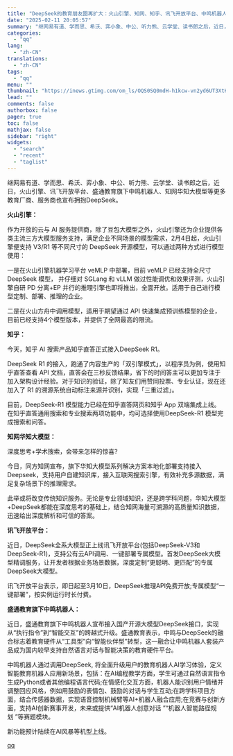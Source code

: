```yaml
---
title: "DeepSeek的教育朋友圈再扩大：火山引擎、知网、知乎、讯飞开放平台、中鸣机器人接连官宣"
date: "2025-02-11 20:05:57"
summary: "继网易有道、学而思、希沃、弈小象、中公、听力熊、云学堂、读书郎之后，近日，火山引擎、讯飞开放平台、盛..."
categories:
  - "qq"
lang:
  - "zh-CN"
translations:
  - "zh-CN"
tags:
  - "qq"
menu: ""
thumbnail: "https://inews.gtimg.com/om_ls/OQS0SQ0mdH-h1kcw-vn2yd6UT3XtKpoRgGCY1R8t1INTcAA_640360/0"
lead: ""
comments: false
authorbox: false
pager: true
toc: false
mathjax: false
sidebar: "right"
widgets:
  - "search"
  - "recent"
  - "taglist"
---
```


继网易有道、学而思、希沃、弈小象、中公、听力熊、云学堂、读书郎之后，近日，火山引擎、讯飞开放平台、盛通教育旗下中鸣机器人、知网华知大模型等更多教育厂商、服务商也宣布拥抱DeepSeek。

  


**火山引擎：**

  


作为开放的云与 AI 服务提供商，除了豆包大模型之外，火山引擎还为企业提供各类主流三方大模型服务支持，满足企业不同场景的模型需求，2月4日起，火山引擎便支持 V3/R1 等不同尺寸的 DeepSeek 开源模型，可以通过两种方式进行模型使用：

  


一是在火山引擎机器学习平台 veMLP 中部署，目前 veMLP 已经支持全尺寸 DeepSeek 模型， 并仔细对 SGLang 和 vLLM 做过性能调优和效果评测，火山引擎自研 PD 分离+EP 并行的推理引擎也即将推出，全面开放。适用于自己进行模型定制、部署、推理的企业。

  


二是在火山方舟中调用模型，适用于期望通过 API 快速集成预训练模型的企业，目前已经支持4个模型版本，并提供了全网最高的限流。

  


**知乎：**

  


今天，知乎 AI 搜索产品知乎直答正式接入DeepSeek R1。

  


DeepSeek R1 的接入，跑通了内容生产的「双引擎模式」，以程序员为例，使用知乎直答查看 API 文档，直答会在三秒反馈结果，省下的时间答主可以更加专注于加入架构设计经验。对于知识的验证，除了知友们用赞同投票、专业认证，现在还加入了 R1 的溯源系统自动标注来源并识别，实现「三重过滤」。

  


目前，DeepSeek-R1 模型能力已经在知乎直答网页和知乎 App 双端集成上线。在知乎直答通用搜索和专业搜索两项功能中，均可选择使用DeepSeek-R1 模型完成搜索和问答。

  


**知网华知大模型：**

  


深度思考+学术搜索，会带来怎样的惊喜?

  


今日，同方知网宣布，旗下华知大模型系列解决方案本地化部署支持接入Deepseek，支持用户自建知识库，接入互联网搜索引擎，有效补充多源数据，满足复杂场景下的推理需求。

  


此举或将改变传统知识服务。无论是专业领域知识，还是跨学科问题，华知大模型+DeepSeek都能在深度思考的基础上，结合知网海量可溯源的高质量知识数据，迅速给出深度解析和可信的答案。

  


**讯飞开放平台：**

  


近日，DeepSeek全系大模型正上线讯飞开放平台(包括DeepSeek-V3和DeepSeek-R1)，支持公有云API调用、一键部署专属模型。首发DeepSeek大模型精调服务，让开发者根据业务场景数据，深度定制“更聪明、更匹配”的专属DeepSeek大模型。

  


讯飞开放平台表示，即日起至3月10日，DeepSeek推理API免费开放;专属模型“一键部署”，按实例运行时长付费。

  


**盛通教育旗下中鸣机器人：**

  


近日，盛通教育旗下中鸣机器人宣布接入国产开源大模型DeepSeek接口，实现从“执行指令”到“智能交互”的跨越式升级。盛通教育表示，中鸣与DeepSeek的融合标志着教育硬件从“工具型”向“智能伙伴型”转型，这一融合让中鸣机器人套装产品成为国内较早支持自然语言对话与智能决策的教育硬件平台。

  


中鸣机器人通过调用DeepSeek, 将全面升级用户的教育机器人AI学习体验，定义智能教育机器人应用新场景，包括：在AI编程教学方面，学生可通过自然语言指令生成Python或者其他编程语言代码;在情感化交互方面，机器人能识别用户情绪并调整回应风格，例如用鼓励的表情包、鼓励的对话与学生互动;在跨学科项目方面，结合传感器数据，实现语音控制机械臂等AI+机器人融合应用;在竞赛与创新方面，支持AI创新赛事开发，未来或提供“AI机器人创意对话 ”“机器人智能路径规划 ”等赛题模块。

  


新功能预计陆续在AI风暴等机型上线。

[qq](https://new.qq.com/rain/a/20250211A082XH00)
